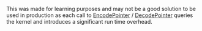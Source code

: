 This was made for learning purposes and may not be a good solution to be used in production as each call to [EncodePointer](https://docs.microsoft.com/en-us/previous-versions/bb432254(v=vs.85)) / [DecodePointer](https://docs.microsoft.com/en-us/previous-versions/bb432242(v=vs.85)) queries the kernel and introduces a significant run time overhead.
